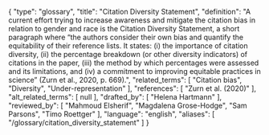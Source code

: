 {
    "type": "glossary",
    "title": "Citation Diversity Statement",
    "definition": "A current effort trying to increase awareness and mitigate the citation bias in relation to gender and race is the Citation Diversity Statement, a short paragraph where “the authors consider their own bias and quantify the equitability of their reference lists. It states: (i) the importance of citation diversity, (ii) the percentage breakdown (or other diversity indicators) of citations in the paper, (iii) the method by which percentages were assessed and its limitations, and (iv) a commitment to improving equitable practices in science” (Zurn et al., 2020, p. 669).",
    "related_terms": [
        "Citation bias",
        "Diversity",
        "Under-representation"
    ],
    "references": [
        "Zurn et al. (2020)"
    ],
    "alt_related_terms": [
        null
    ],
    "drafted_by": [
        "Helena Hartmann"
    ],
    "reviewed_by": [
        "Mahmoud Elsherif",
        "Magdalena Grose-Hodge",
        "Sam Parsons",
        "Timo Roettger"
    ],
    "language": "english",
    "aliases": [
        "/glossary/citation_diversity_statement"
    ]
}